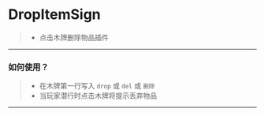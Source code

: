 # DropItemSign
> - 点击木牌删除物品插件
---
### 如何使用？
> - 在木牌第一行写入 `drop` 或 `del` 或 `删除`
> - 当玩家潜行时点击木牌将提示丢弃物品
---

